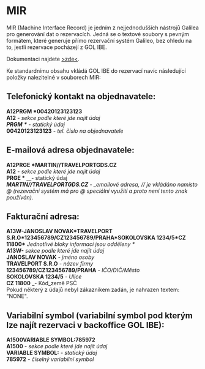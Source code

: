 # MIR

MIR \(Machine Interface Record\) je jedním z nejjednodušších nástrojů Galilea pro generování dat o rezervacích. Jedná se o textové soubory s pevným formátem, které generuje přímo rezervační systém Galileo, bez ohledu na to, jestli rezervace pocházejí z GOL IBE.

Dokumentaci najdete [&gt;zde&lt;](https://support.travelport.com/webhelp/MIR/Default.htm).

Ke standardnímu obsahu vkládá GOL IBE do rezervací navíc následující položky nalezitelné v souborech MIR:

## Telefonický kontakt na objednavatele:

**A12PRGM \*00420123123123**  
**A12** _- sekce podle které jde najít údaj  
**PRGM** **\***_ _- statický údaj_  
**00420123123123** _- tel. číslo na objednavatele_

## E-mailová adresa objednavatele:

**A12PRGE \*MARTIN//TRAVELPORTGDS.CZ  
A12** _- sekce podle které jde najít údaj_  
**PRGE \*** _\_- statický údaj  
_**MARTIN//TRAVELPORTGDS.CZ** - \_emailové adresa, // je vkládáno namísto @ \(rezevační systém má pro @ speciální využití a proto není tento znak používán\)._

## Fakturační adresa:

**A13W-JANOSLAV NOVAK\*TRAVELPORT S.R.O\*123456789/CZ123456789/PRAHA\*SOKOLOVSKA 1234/5\*CZ 11800\*** _Jednotlivé bloky informací jsou odděleny \*_  
**A13W-** _sekce podle které jde najít údaj_  
**JANOSLAV NOVAK** _- jméno osoby_  
**TRAVELPORT S.R.O** _- název firmy_  
**123456789/CZ123456789/PRAHA** _- IČO/DIČ/Město_  
**SOKOLOVSKA 1234/5** _- Ulice_  
**CZ 11800** \_- Kód\_země PSČ  
Pokud některý z údajů nebyl zákazníkem zadán, je nahrazen textem: "NONE".

## Variabilní symbol \(variabilní symbol pod kterým lze najít rezervaci v backoffice GOL IBE\):

**A1500VARIABLE SYMBOL:785972  
A1500** - _sekce podle které jde najít údaj_  
**VARIABLE SYMBOL:** _- statický údaj_  
**785972** _- číselný variabilní symbol_

